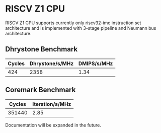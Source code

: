 # RISCV Z1 CPU #

RISCV Z1 CPU supports currently only riscv32-imc instruction set architecture and is implemented with 3-stage pipeline and Neumann bus architecture.

## Dhrystone Benchmark ##
| Cycles | Dhrystone/s/MHz | DMIPS/s/MHz |
| ------ | --------------- | ----------- |
|    424 |            2358 |        1.34 |

## Coremark Benchmark ##
| Cycles | Iteration/s/MHz |
| ------ | --------------- |
| 351440 |            2.85 |

Documentation will be expanded in the future.
